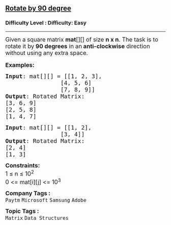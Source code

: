 <h2><a href="https://www.geeksforgeeks.org/problems/rotate-by-90-degree-1587115621/1?utm_source=geeksforgeeks&utm_medium=ml_article_practice_tab&utm_campaign=article_practice_tab">Rotate by 90 degree</a></h2><h3>Difficulty Level : Difficulty: Easy</h3><hr><div class="problems_problem_content__Xm_eO"><p><span style="font-size: 18px;">Given a<strong> </strong>square<strong> </strong>matrix <strong>mat</strong>[][] of size <strong>n x n</strong>. The task is to rotate it by<strong> 90 degrees</strong> in an<strong> anti-clockwise</strong> direction without using any extra space.&nbsp;</span><br><br><span style="font-size: 18px;"><strong>Examples:</strong></span></p>
<pre><span style="font-size: 18px;"><strong>Input</strong>: mat[][] = [[1, 2, 3],
&nbsp;               [4, 5, 6]
&nbsp;               [7, 8, 9]]
<strong>Output</strong>: Rotated Matrix:
[3, 6, 9]
[2, 5, 8]
[1, 4, 7]
</span></pre>
<pre><span style="font-size: 18px;"><strong>Input</strong>: mat[][] = [[1, 2],
&nbsp;               [3, 4]]
<strong>Output</strong>: Rotated Matrix:
[2, 4]
[1, 3]</span></pre>
<p><span style="font-size: 18px;"><strong>Constraints:</strong><br>1 ≤ n ≤ 10<sup>2</sup><br>0 &lt;= mat[i][j] &lt;= 10<sup>3</sup></span></p></div><p><span style=font-size:18px><strong>Company Tags : </strong><br><code>Paytm</code>&nbsp;<code>Microsoft</code>&nbsp;<code>Samsung</code>&nbsp;<code>Adobe</code>&nbsp;<br><p><span style=font-size:18px><strong>Topic Tags : </strong><br><code>Matrix</code>&nbsp;<code>Data Structures</code>&nbsp;
